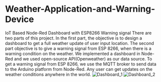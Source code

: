 # Weather-Application-and-Warning-Device
IoT Based Node-Red Dashboard with ESP8266 Warning signal
There are two parts of this project. In the first part, the objective is to design a dashboard to get a full weather update of user input location. The second part objective is to give a warning signal from ESP 8266, when there is a warning condition on the weather. We implemented a dashboard in Node-Red and we used open-source API(Openweather) as our data source. To get a warning signal from ESP 8266, we use the MQTT broker to send data to the Arduino platform from Node-Red. Any user can get updates on the weather conditions anywhere in the world.
![Dashboard_1](https://user-images.githubusercontent.com/78171983/142809029-3471d9dd-39a4-4ce7-a9db-fce8209605ea.png)
![Dashboard_2](https://user-images.githubusercontent.com/78171983/142809052-015582e7-2d7f-49ff-a6c5-517941261ce2.png)
